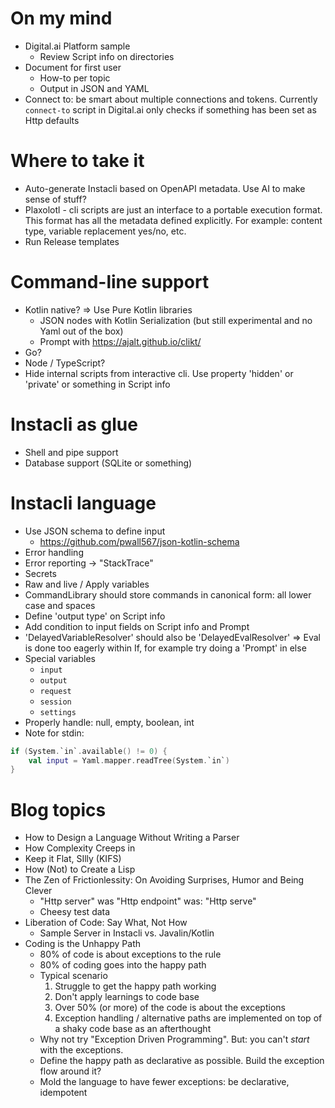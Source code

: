 # On my mind

* Digital.ai Platform sample
    * Review Script info on directories
* Document for first user
    * How-to per topic
    * Output in JSON and YAML
* Connect to: be smart about multiple connections and tokens. Currently `connect-to` script in Digital.ai only checks if
  something has been set as Http defaults

# Where to take it

* Auto-generate Instacli based on OpenAPI metadata. Use AI to make sense of stuff?
* Plaxolotl - cli scripts are just an interface to a portable execution format. This format has all the metadata defined
  explicitly. For example: content type, variable replacement yes/no, etc.
* Run Release templates

# Command-line support

* Kotlin native? => Use Pure Kotlin libraries
    * JSON nodes with Kotlin Serialization (but still experimental and no Yaml out of the box)
    * Prompt with https://ajalt.github.io/clikt/
* Go?
* Node / TypeScript?
* Hide internal scripts from interactive cli. Use property 'hidden' or 'private' or something in Script info

# Instacli as glue

* Shell and pipe support
* Database support (SQLite or something)

# Instacli language

* Use JSON schema to define input
    * https://github.com/pwall567/json-kotlin-schema
* Error handling
* Error reporting -> "StackTrace"
* Secrets
* Raw and live / Apply variables
* CommandLibrary should store commands in canonical form: all lower case and spaces
* Define 'output type' on Script info
* Add condition to input fields on Script info and Prompt
* 'DelayedVariableResolver' should also be 'DelayedEvalResolver' => Eval is done too eagerly within If, for example try
  doing a 'Prompt' in else
* Special variables
    * `input`
    * `output`
    * `request`
    * `session`
    * `settings`
* Properly handle: null, empty, boolean, int
* Note for stdin:

```kotlin
if (System.`in`.available() != 0) {
    val input = Yaml.mapper.readTree(System.`in`)
}
```

# Blog topics

* How to Design a Language Without Writing a Parser
* How Complexity Creeps in
* Keep it Flat, SIlly (KIFS)
* How (Not) to Create a Lisp
* The Zen of Frictionlessity: On Avoiding Surprises, Humor and Being Clever
    * "Http server" was "Http endpoint" was: "Http serve"
    * Cheesy test data
* Liberation of Code: Say What, Not How
    * Sample Server in Instacli vs. Javalin/Kotlin
* Coding is the Unhappy Path
    * 80% of code is about exceptions to the rule
    * 80% of coding goes into the happy path
    * Typical scenario
        1. Struggle to get the happy path working
        2. Don't apply learnings to code base
        3. Over 50% (or more) of the code is about the exceptions
        4. Exception handling / alternative paths are implemented on top of a shaky code base as an afterthought
    * Why not try "Exception Driven Programming". But: you can't _start_ with the exceptions.
    * Define the happy path as declarative as possible. Build the exception flow around it?
    * Mold the language to have fewer exceptions: be declarative, idempotent